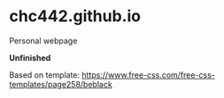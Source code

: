 # chc442.github.io
Personal webpage

**Unfinished**

Based on template: https://www.free-css.com/free-css-templates/page258/beblack
